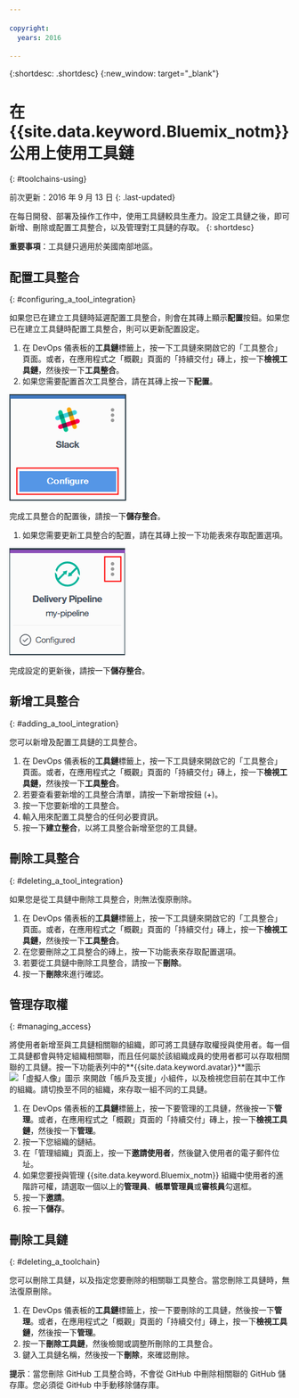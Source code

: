 ```yaml
---

copyright:
  years: 2016

---
```


{:shortdesc: .shortdesc}
{:new_window: target="_blank"}

# 在 {{site.data.keyword.Bluemix_notm}} 公用上使用工具鏈
{: #toolchains-using}

前次更新：2016 年 9 月 13 日
{: .last-updated}

在每日開發、部署及操作工作中，使用工具鏈較具生產力。設定工具鏈之後，即可新增、刪除或配置工具整合，以及管理對工具鏈的存取。
{: shortdesc}

**重要事項**：工具鏈只適用於美國南部地區。

## 配置工具整合
{: #configuring_a_tool_integration}

如果您已在建立工具鏈時延遲配置工具整合，則會在其磚上顯示**配置**按鈕。如果您已在建立工具鏈時配置工具整合，則可以更新配置設定。

1. 在 DevOps 儀表板的**工具鏈**標籤上，按一下工具鏈來開啟它的「工具整合」頁面。或者，在應用程式之「概觀」頁面的「持續交付」磚上，按一下**檢視工具鏈**，然後按一下**工具整合**。
1. 如果您需要配置首次工具整合，請在其磚上按一下**配置**。

  ![「配置」按鈕](images/toolchain_tile_configure.png)

 完成工具整合的配置後，請按一下**儲存整合**。
 
1. 如果您需要更新工具整合的配置，請在其磚上按一下功能表來存取配置選項。

  ![「配置」功能表](images/toolchain_tile_menu.png)
 
 完成設定的更新後，請按一下**儲存整合**。

## 新增工具整合
{: #adding_a_tool_integration}

您可以新增及配置工具鏈的工具整合。

1. 在 DevOps 儀表板的**工具鏈**標籤上，按一下工具鏈來開啟它的「工具整合」頁面。或者，在應用程式之「概觀」頁面的「持續交付」磚上，按一下**檢視工具鏈**，然後按一下**工具整合**。
1. 若要查看要新增的工具整合清單，請按一下新增按鈕 (+)。
1. 按一下您要新增的工具整合。
1. 輸入用來配置工具整合的任何必要資訊。 
1. 按一下**建立整合**，以將工具整合新增至您的工具鏈。

## 刪除工具整合
{: #deleting_a_tool_integration}

如果您是從工具鏈中刪除工具整合，則無法復原刪除。 

1. 在 DevOps 儀表板的**工具鏈**標籤上，按一下工具鏈來開啟它的「工具整合」頁面。或者，在應用程式之「概觀」頁面的「持續交付」磚上，按一下**檢視工具鏈**，然後按一下**工具整合**。
1. 在您要刪除之工具整合的磚上，按一下功能表來存取配置選項。
1. 若要從工具鏈中刪除工具整合，請按一下**刪除**。
1. 按一下**刪除**來進行確認。  

## 管理存取權
{: #managing_access}

將使用者新增至與工具鏈相關聯的組織，即可將工具鏈存取權授與使用者。每一個工具鏈都會與特定組織相關聯，而且任何屬於該組織成員的使用者都可以存取相關聯的工具鏈。按一下功能表列中的**{{site.data.keyword.avatar}}**圖示 ![「虛擬人像」圖示](../icons/i-avatar-icon.svg) 來開啟「帳戶及支援」小組件，以及檢視您目前在其中工作的組織。請切換至不同的組織，來存取一組不同的工具鏈。

<!--CA: Commenting out the content on authentication for Interconnect since it applies to GitHub Enterprise. This content can be exposed again when GHE is supported for the Dedicated Beta 2.-->

<!--You have three authentication options for your Bluemix dedicated environment: LDAP, SAML, or Web ID. 

**Important:** For this beta, Web ID authentication requires additional user management on GitHub Enterprise.

If you use LDAP or SAML authentication in your Bluemix dedicated environment, when you add users to your Bluemix org and spaces, the users can log in to GitHub Enterprise by using their Bluemix ID and password, and accounts are created for them. When you add users to your Bluemix org and spaces, they are not automatically added to the GitHub Enterprise repo. Someone who has admin privileges for the repo must add them.  

If you use Web ID authentication, when you add users to your Bluemix org and spaces, a GitHub Enterprise site administrator must set up a GitHub Enterprise account for those users. Alternatively, new users can create a toolchain, in which case a GitHub Enterprise account is created for them. However, if those users want to access repos that are associated with toolchains besides their own, they must be granted access to those repos.

To add a user: -->

1. 在 DevOps 儀表板的**工具鏈**標籤上，按一下要管理的工具鏈，然後按一下**管理**。或者，在應用程式之「概觀」頁面的「持續交付」磚上，按一下**檢視工具鏈**，然後按一下**管理**。  
1. 按一下您組織的鏈結。 
1. 在「管理組織」頁面上，按一下**邀請使用者**，然後鍵入使用者的電子郵件位址。
1. 如果您要授與管理 {{site.data.keyword.Bluemix_notm}} 組織中使用者的進階許可權，請選取一個以上的**管理員**、**帳單管理員**或**審核員**勾選框。
1. 按一下**邀請**。
1. 按一下**儲存**。

## 刪除工具鏈
{: #deleting_a_toolchain}

您可以刪除工具鏈，以及指定您要刪除的相關聯工具整合。當您刪除工具鏈時，無法復原刪除。

1. 在 DevOps 儀表板的**工具鏈**標籤上，按一下要刪除的工具鏈，然後按一下**管理**。或者，在應用程式之「概觀」頁面的「持續交付」磚上，按一下**檢視工具鏈**，然後按一下**管理**。
1. 按一下**刪除工具鏈**，然後檢閱或調整所刪除的工具整合。
1. 鍵入工具鏈名稱，然後按一下**刪除**，來確認刪除。  

 **提示**：當您刪除 GitHub 工具整合時，不會從 GitHub 中刪除相關聯的 GitHub 儲存庫。您必須從 GitHub 中手動移除儲存庫。
